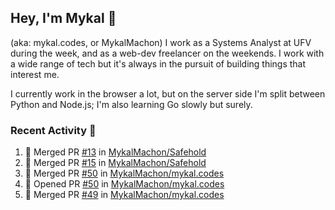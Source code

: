 ## Hey, I'm Mykal 👋 
(aka: mykal.codes, or MykalMachon) I work as a Systems Analyst at UFV during the week, and as a web-dev freelancer on the weekends. I work with a wide range of tech but it's always in the pursuit of building things that interest me. 

I currently work in the browser a lot, but on the server side I'm split between Python and Node.js; I'm also learning Go slowly but surely.

### Recent Activity 🚀

<!--START_SECTION:activity-->
1. 🎉 Merged PR [#13](https://github.com/MykalMachon/Safehold/pull/13) in [MykalMachon/Safehold](https://github.com/MykalMachon/Safehold)
2. 🎉 Merged PR [#15](https://github.com/MykalMachon/Safehold/pull/15) in [MykalMachon/Safehold](https://github.com/MykalMachon/Safehold)
3. 🎉 Merged PR [#50](https://github.com/MykalMachon/mykal.codes/pull/50) in [MykalMachon/mykal.codes](https://github.com/MykalMachon/mykal.codes)
4. 💪 Opened PR [#50](https://github.com/MykalMachon/mykal.codes/pull/50) in [MykalMachon/mykal.codes](https://github.com/MykalMachon/mykal.codes)
5. 🎉 Merged PR [#49](https://github.com/MykalMachon/mykal.codes/pull/49) in [MykalMachon/mykal.codes](https://github.com/MykalMachon/mykal.codes)
<!--END_SECTION:activity-->
